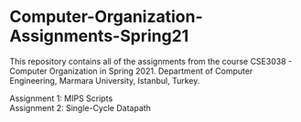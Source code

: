 # Computer-Organization-Assignments-Spring21

This repository contains all of the assignments from the course CSE3038 - Computer Organization in Spring 2021. Department of Computer Engineering, Marmara University, Istanbul, Turkey.

Assignment 1: MIPS Scripts  
Assignment 2: Single-Cycle Datapath

